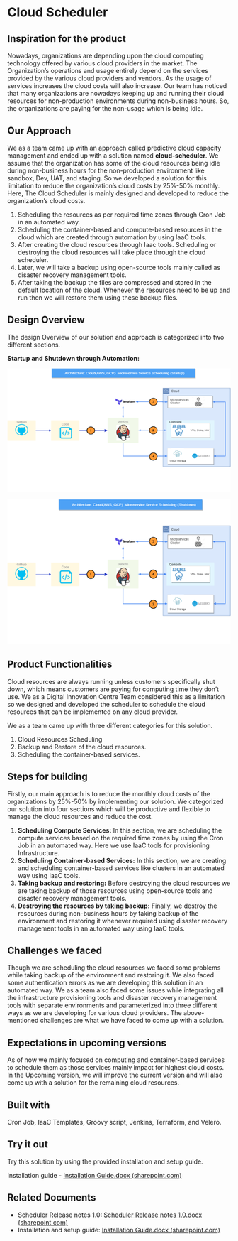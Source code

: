 # Cloud Scheduler


## Inspiration for the product

Nowadays, organizations are depending upon the cloud computing technology offered by various cloud providers in the market. The Organization’s operations and usage entirely depend on the services provided by the various cloud providers and vendors. As the usage of services increases the cloud costs will also increase. Our team has noticed that many organizations are nowadays keeping up and running their cloud resources for non-production environments during non-business hours. So, the organizations are paying for the non-usage which is being idle.

## Our Approach

We as a team came up with an approach called predictive cloud capacity management and ended up with a solution named **cloud-scheduler**. We assume that the organization has some of the cloud resources being idle during non-business hours for the non-production environment like sandbox, Dev, UAT, and staging. So we developed a solution for this limitation to reduce the organization’s cloud costs by 25%-50% monthly. Here, The Cloud Scheduler is mainly designed and developed to reduce the organization’s cloud costs.

 1. Scheduling the resources as per required time zones through Cron Job
    in an automated way.
 2. Scheduling the container-based and compute-based resources in the
    cloud which are created through automation by using IaaC tools.
 3. After creating the cloud resources through Iaac tools. Scheduling or
    destroying the cloud resources will take place through the cloud
    scheduler.
 4. Later, we will take a backup using open-source tools mainly called
    as disaster recovery management tools.
 5. After taking the backup the files are compressed and stored in the
    default location of the cloud. Whenever the resources need to be up
    and run then we will restore them using these backup files.

## Design Overview
The design Overview of our solution and approach is categorized into two different sections.

**Startup and Shutdown through Automation:**

![Startup-through-automation](images/Startup-through-automation.png)

![Shutdown-through-automation](images/Shutdown-through-automation.png)


## Product Functionalities
Cloud resources are always running unless customers specifically shut down, which means customers are paying for computing time they don’t use. We as a Digital Innovation Centre Team considered this as a limitation so we designed and developed the scheduler to schedule the cloud resources that can be implemented on any cloud provider.

We as a team came up with three different categories for this solution.

1. Cloud Resources Scheduling
2. Backup and Restore of the cloud resources.
3. Scheduling the container-based services.

## Steps for building
Firstly, our main approach is to reduce the monthly cloud costs of the organizations by 25%-50% by implementing our solution. We categorized our solution into four sections which will be productive and flexible to manage the cloud resources and reduce the cost.


1. **Scheduling Compute Services:** In this section, we are scheduling the compute services based on the required time zones by using the Cron Job in an automated way. Here we use IaaC tools for provisioning Infrastructure.
2. **Scheduling Container-based Services:** In this section, we are creating and scheduling container-based services like clusters in an automated way using IaaC tools.
3. **Taking backup and restoring:**  Before destroying the cloud resources we are taking backup of those resources using open-source tools and disaster recovery management tools.
4. **Destroying the resources by taking backup:**  Finally, we destroy the resources during non-business hours by taking backup of the environment and restoring it whenever required using disaster recovery management tools in an automated way using IaaC tools.

## Challenges we faced

Though we are scheduling the cloud resources we faced some problems while taking backup of the environment and restoring it. We also faced some authentication errors as we are developing this solution in an automated way. We as a team also faced some issues while integrating all the infrastructure provisioning tools and disaster recovery management tools with separate environments and parameterized into three different ways as we are developing for various cloud providers. The above-mentioned challenges are what we have faced to come up with a solution.

## Expectations in upcoming versions

As of now we mainly focused on computing and container-based services to schedule them as those services mainly impact for highest cloud costs. In the Upcoming version, we will improve the current version and will also come up with a solution for the remaining cloud resources.

## Built with

Cron Job, IaaC Templates, Groovy script, Jenkins, Terraform, and Velero.

## Try it out

Try this solution by using the provided installation and setup guide.

Installation guide - [Installation Guide.docx (sharepoint.com)](https://criticalrivertechnologies.sharepoint.com/:w:/r/sites/DevSecOps/_layouts/15/Doc.aspx?sourcedoc=%7BC38C9F35-D4A7-43A0-B5E8-78923F35F0FE%7D&file=Installation%20Guide.docx&action=default&mobileredirect=true)


## Related Documents
- Scheduler Release notes 1.0: [Scheduler Release notes 1.0.docx (sharepoint.com)](https://criticalrivertechnologies.sharepoint.com/:w:/r/sites/DevSecOps/_layouts/15/Doc.aspx?sourcedoc=%7B25160382-A88B-4E1A-A6FA-310DB051C479%7D&file=Scheduler%20Release%20notes%201.0.docx&action=default&mobileredirect=true)
- Installation and setup guide: [Installation Guide.docx (sharepoint.com)](https://criticalrivertechnologies.sharepoint.com/:w:/r/sites/DevSecOps/_layouts/15/doc2.aspx?sourcedoc=%7BC38C9F35-D4A7-43A0-B5E8-78923F35F0FE%7D&file=Installation%20Guide.docx&action=default&mobileredirect=true)
